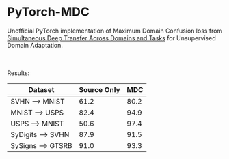 # PyTorch-MDC
Unofficial PyTorch implementation of Maximum Domain Confusion loss from [Simultaneous Deep Transfer Across Domains and Tasks](https://arxiv.org/abs/1510.02192) for Unsupervised Domain Adaptation.


<br>
<br>
Results:
<br>

 | Dataset    |Source Only    | MDC |
--- | --- | --- | 
SVHN &#10230; MNIST | 61.2|80.2 |
MNIST &#10230; USPS | 82.4 | 94.9|
USPS &#10230; MNIST | 50.6| 97.4|
SyDigits &#10230; SVHN | 87.9| 91.5|
SySigns &#10230; GTSRB | 91.0| 93.3|

